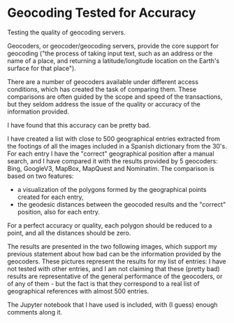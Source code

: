 # Geocoding Tested for Accuracy
Testing the quality of geocoding servers.

Geocoders, or geocoder/geocoding servers, provide the core support for geocoding ("the process of taking input text, such as an address or the name of a place, and returning a latitude/longitude location on the Earth's surface for that place"). 

There are a number of geocoders available under different access conditions, which has created the task of comparing them. These comparisons are often guided by the scope and speed of the transactions, but they seldom address the issue of the quality or accuracy of the information provided.

I have found that this accuracy can be pretty bad.

I have created a list with close to 500 geographical entries extracted from the footings of all the images included in a Spanish dictionary from the 30's. For each entry I have the "correct" geographical position after a manual search, and I have compared it with the results provided by 5 geocoders: Bing, GoogleV3, MapBox, MapQuest and Nominatim.
The comparison is based on two features:
- a visualization of the polygons formed by the geographical points created for each entry,
- the geodesic distances between the geocoded results and the "correct" position, also for each entry.

For a perfect accuracy or quality, each polygon should be reduced to a point, and all the distances should be zero.

The results are presented in the two following images, which support my previous statement about how bad can be the information provided by the geocoders. 
These pictures represent the results for my list of entries: I have not tested with other entries, and I am not claiming that these (pretty bad) results are representative of the general performance of the geocoders, or of any of them - but the fact is that they correspond to a real list of geographical references with almost 500 entries.

The Jupyter notebook that I have used is included, with (I guess) enough comments along it.
